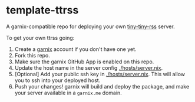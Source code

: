 # template-ttrss

A garnix-compatible repo for deploying your own [tiny-tiny-rss](https://tt-rss.org/) server.

To get your own ttrss going:

1) Create a [garnix](https://garnix.io) account if you don't have one yet.
2) Fork this repo.
3) Make sure the garnix GitHub App is enabled on this repo.
4) Update the host name in the server config
  [./hosts/server.nix](https://github.com/garnix-io/template-ttrss/blob/main/hosts/ttrss.nix).
5) [Optional] Add your public ssh key in 
  [./hosts/server.nix](https://github.com/garnix-io/template-ttrss/blob/main/hosts/ttrss.nix).
  This will allow you to ssh into your deployed host.
6) Push your changes! garnix will build and deploy the package, and make your
   server available in a `garnix.me` domain.
